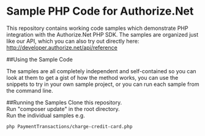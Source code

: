 # Sample PHP Code for Authorize.Net
This repository contains working code samples which demonstrate PHP integration with the Authorize.Net PHP SDK.
The samples are organized just like our API, which you can also try out directly here: http://developer.authorize.net/api/reference


##Using the Sample Code

The samples are all completely independent and self-contained so you can look at them to get a gist of how the method works, you can use the snippets to try in your own sample project, or you can run each sample from the command line.

##Running the Samples
Clone this repository.  
Run "composer update" in the root directory.  
Run the individual samples e.g.   
````
php PaymentTransactions/charge-credit-card.php
````
